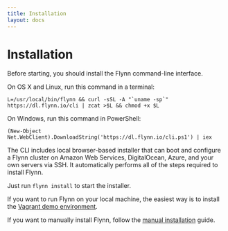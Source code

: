 ```yaml
---
title: Installation
layout: docs
---
```


# Installation

Before starting, you should install the Flynn command-line interface.

On OS X and Linux, run this command in a terminal:

```text
L=/usr/local/bin/flynn && curl -sSL -A "`uname -sp`" https://dl.flynn.io/cli | zcat >$L && chmod +x $L
```

On Windows, run this command in PowerShell:

```text
(New-Object Net.WebClient).DownloadString('https://dl.flynn.io/cli.ps1') | iex
```

The CLI includes local browser-based installer that can boot and configure
a Flynn cluster on Amazon Web Services, DigitalOcean, Azure, and your own
servers via SSH. It automatically performs all of the steps required to install
Flynn.

Just run `flynn install` to start the installer.

If you want to run Flynn on your local machine, the easiest way is to install the
[Vagrant demo environment](/docs/installation/vagrant).

If you want to manually install Flynn, follow the [manual
installation](/docs/installation/manual) guide.
